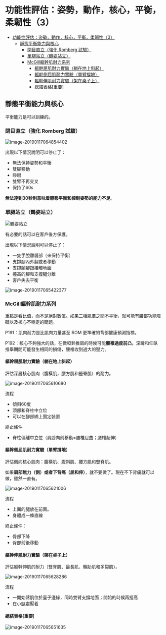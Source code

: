 # 功能性評估：姿勢，動作，核心，平衡，柔韌性（3）

<!--ts-->
   * [功能性評估：姿勢，動作，核心，平衡，柔韌性（3）](#功能性評估姿勢動作核心平衡柔韌性3)
      * [靜態平衡能力與核心](#靜態平衡能力與核心)
         * [閉目直立（強化 Romberg 試驗）](#閉目直立強化-romberg-試驗)
         * [單腿站立（鶴姿站立）](#單腿站立鶴姿站立)
         * [McGill軀幹肌耐力系列](#mcgill軀幹肌耐力系列)
            * [軀幹屈肌耐力實驗（躺在地上斜起）](#軀幹屈肌耐力實驗躺在地上斜起)
            * [軀幹側屈肌耐力實驗（單臂撐地）](#軀幹側屈肌耐力實驗單臂撐地)
            * [軀幹伸肌耐力實驗（架在桌子上）](#軀幹伸肌耐力實驗架在桌子上)
            * [總結表格[重要]](#總結表格重要)

<!-- Added by: oda, at:  -->

<!--te-->

## 靜態平衡能力與核心

平衡能力是可以訓練的。

### 閉目直立（強化 Romberg 試驗）

![image-20190117064854402](assets/image-20190117064854402.png)

出現以下情況說明可以停止了：

- 無法保持姿勢和平衡
- 雙腳移動
- 睜眼
- 雙臂不再交叉
- 保持了60s

**無法達到30秒則意味着靜態平衡和控制姿勢的能力不足**。



### 單腿站立（鶴姿站立）

![鶴姿站立](assets/鶴姿站立.png)

有必要的話可以在客戶後方保護。

出現以下情況說明可以停止了：

+ 一隻手脫離髖部（來保持平衡）
+ 支撐腳內外翻或者移動
+ 支撐腳腳跟接觸地面
+ 擡高的腳和支撐腿分離
+ 客戶失去平衡

![image-20190117065422377](assets/image-20190117065422377.png)



### McGill軀幹肌耐力系列

重點是看比值，而不是絕對數值。如果三種肌羣之間不平衡，就可能有腰部功能障礙以及核心不穩定的問題。

P191：肌肉耐力是比肌肉力量甚至 ROM 更準確的背部健康預測指標。

P192：核心不夠強大的話，在做啞鈴推肩的時候可能**腰椎過度前凸**，深蹲和仰臥推舉期間可能發生相同的損傷，腰椎收到過大的壓力。

#### 軀幹屈肌耐力實驗（躺在地上斜起）

評估深層核心肌肉（腹橫肌，腰方肌和豎脊肌）的耐力。

![image-20190117065610680](assets/image-20190117065610680.png)

流程

- 傾斜60度
- 頭部和脊柱中立位
- 可以在腳部綁上固定裝置

終止條件

- 脊柱偏離中立位（肩膀向前移動=腰椎屈曲；腰椎超伸）

#### 軀幹側屈肌耐力實驗（單臂撐地）

評估側向核心肌肉：腹橫肌、腹斜肌、腰方肌和豎脊肌。

如果**肩部無力（側）或者下背痛（屈和伸）**，就不要做了。現在不下背痛就可以做，雖然一直有。

![image-20190117065621006](assets/image-20190117065621006.png)

流程

- 上面的腿放在前面。
- 身體成一條直線

終止條件：

- 臀部下降
- 臀部前後移動

#### 軀幹伸肌耐力實驗（架在桌子上）

評估軀幹伸肌的耐力（豎脊肌、最長肌、髂肋肌和多裂肌）。

![image-20190117065628286](assets/image-20190117065628286.png)

流程

- 一開始髂肌位於臺子邊緣，同時雙臂支撐地面；開始的時候再擡高
- 在小腿處壓着

#### 總結表格[重要]

![image-20190117065651635](assets/image-20190117065651635.png)

